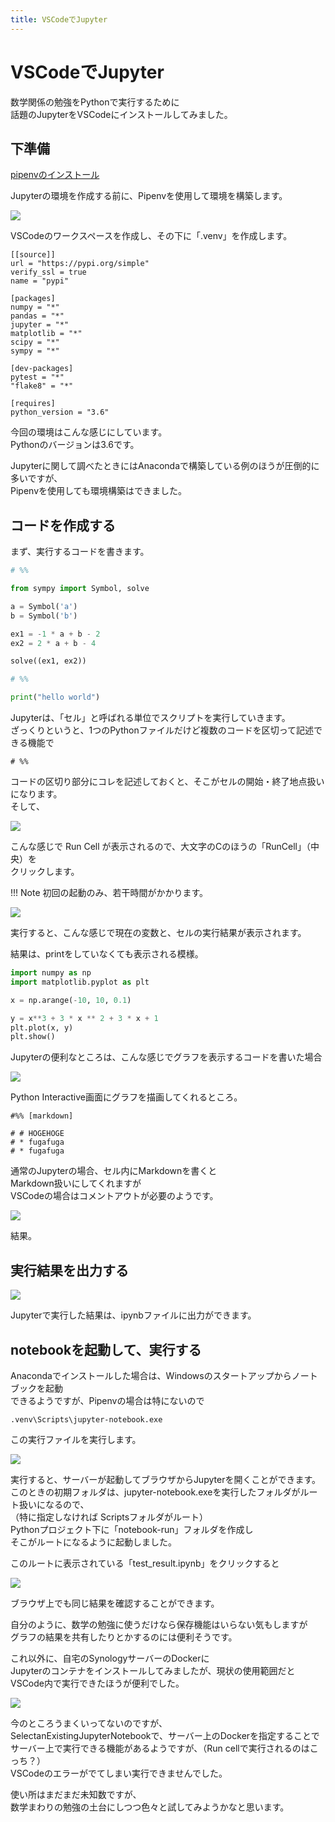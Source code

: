 ```yaml
---
title: VSCodeでJupyter
---
```

# VSCodeでJupyter

数学関係の勉強をPythonで実行するために  
話題のJupyterをVSCodeにインストールしてみました。  

## 下準備

[pipenvのインストール](/10_Programming/00_PG_setup/pipenv_statup/)

Jupyterの環境を作成する前に、Pipenvを使用して環境を構築します。  

![](https://gyazo.com/bb59a891a8dea4b109982792059b6795.png)

VSCodeのワークスペースを作成し、その下に「.venv」を作成します。  

```Pipfile
[[source]]
url = "https://pypi.org/simple"
verify_ssl = true
name = "pypi"

[packages]
numpy = "*"
pandas = "*"
jupyter = "*"
matplotlib = "*"
scipy = "*"
sympy = "*"

[dev-packages]
pytest = "*"
"flake8" = "*"

[requires]
python_version = "3.6"
```
今回の環境はこんな感じにしています。  
Pythonのバージョンは3.6です。  
  
Jupyterに関して調べたときにはAnacondaで構築している例のほうが圧倒的に多いですが、  
Pipenvを使用しても環境構築はできました。

## コードを作成する

まず、実行するコードを書きます。

```python
# %%

from sympy import Symbol, solve

a = Symbol('a')
b = Symbol('b')

ex1 = -1 * a + b - 2
ex2 = 2 * a + b - 4

solve((ex1, ex2))

# %%

print("hello world")
```


Jupyterは、「セル」と呼ばれる単位でスクリプトを実行していきます。  
ざっくりというと、1つのPythonファイルだけど複数のコードを区切って記述できる機能で  

```
# %%
```
コードの区切り部分にコレを記述しておくと、そこがセルの開始・終了地点扱いになります。  
そして、  

![](https://gyazo.com/6276c083c75014b2aa1ea3928f648198.png)

こんな感じで Run Cell が表示されるので、大文字のCのほうの「RunCell」（中央）を  
クリックします。  
  
!!! Note
    初回の起動のみ、若干時間がかかります。
    

![](https://gyazo.com/54cfda0226941ef1714d0eb51267d7bb.png)

実行すると、こんな感じで現在の変数と、セルの実行結果が表示されます。  
  
結果は、printをしていなくても表示される模様。  
  

```python
import numpy as np
import matplotlib.pyplot as plt

x = np.arange(-10, 10, 0.1)

y = x**3 + 3 * x ** 2 + 3 * x + 1
plt.plot(x, y)
plt.show()
```

Jupyterの便利なところは、こんな感じでグラフを表示するコードを書いた場合  
  
![](https://gyazo.com/9ba6509c311dc4f640b8835d9234eb2a.png)

Python Interactive画面にグラフを描画してくれるところ。  
  
```
#%% [markdown]

# # HOGEHOGE
# * fugafuga
# * fugafuga
```
通常のJupyterの場合、セル内にMarkdownを書くと  
Markdown扱いにしてくれますが  
VSCodeの場合はコメントアウトが必要のようです。

![](https://gyazo.com/d0582992e0963f13529b0340b2a49973.png)

結果。  
  
## 実行結果を出力する

![](https://gyazo.com/5bdbc552c911631ed5424299dbab0b2a.png)

Jupyterで実行した結果は、ipynbファイルに出力ができます。  

## notebookを起動して、実行する

Anacondaでインストールした場合は、Windowsのスタートアップからノートブックを起動  
できるようですが、Pipenvの場合は特にないので  

```
.venv\Scripts\jupyter-notebook.exe
```

この実行ファイルを実行します。  

![](https://gyazo.com/cbb77f6f598aeaad37b95f69730570bd.png)

実行すると、サーバーが起動してブラウザからJupyterを開くことができます。  
このときの初期フォルダは、jupyter-notebook.exeを実行したフォルダがルート扱いになるので、  
（特に指定しなければ Scriptsフォルダがルート）  
Pythonプロジェクト下に「notebook-run」フォルダを作成し  
そこがルートになるように起動しました。  
  
このルートに表示されている「test_result.ipynb」をクリックすると  
  
![](https://gyazo.com/cb3960af19acd0cd2234c537cf18cf4a.png)

ブラウザ上でも同じ結果を確認することができます。  
  
自分のように、数学の勉強に使うだけなら保存機能はいらない気もしますが  
グラフの結果を共有したりとかするのには便利そうです。  
  
これ以外に、自宅のSynologyサーバーのDockerに  
Jupyterのコンテナをインストールしてみましたが、現状の使用範囲だと  
VSCode内で実行できたほうが便利でした。  
  
![](https://gyazo.com/eb56a1e0c72526debc06c3a989dfb468.png)

今のところうまくいってないのですが、  
SelectanExistingJupyterNotebookで、サーバー上のDockerを指定することで  
サーバー上で実行できる機能があるようですが、（Run cellで実行されるのはこっち？）  
VSCodeのエラーがでてしまい実行できませんでした。  
  
使い所はまだまだ未知数ですが、  
数学まわりの勉強の土台にしつつ色々と試してみようかなと思います。